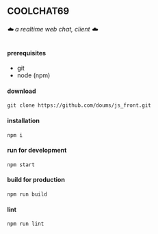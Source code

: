 ## COOLCHAT69

###### :cloud: a realtime web chat, client :cloud:

#### prerequisites
- git
- node (npm)

#### download
```
git clone https://github.com/doums/js_front.git
```

#### installation
```
npm i
```

#### run for development
```
npm start
```

#### build for production
```
npm run build
```

#### lint
```
npm run lint
```
